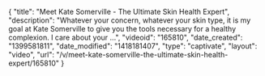{
    "title": "Meet Kate Somerville - The Ultimate Skin Health Expert",
    "description": "Whatever your concern, whatever your skin type, it is my goal at Kate Somerville to give you the tools necessary for a healthy complexion. I care about your ...",
    "videoid": "165810",
    "date_created": "1399581811",
    "date_modified": "1418181407",
    "type": "captivate",
    "layout": "video",
    "url": "\/v\/meet-kate-somerville-the-ultimate-skin-health-expert\/165810"
}